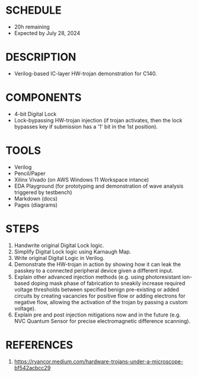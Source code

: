# SCHEDULE 
* 20h remaining
* Expected by July 28, 2024
  
# DESCRIPTION
* Verilog-based IC-layer HW-trojan demonstration for C140.

# COMPONENTS
* 4-bit Digital Lock
* Lock-bypassing HW-trojan injection (if trojan activates, then the lock bypasses key if submission has a '1' bit in the 1st position).

# TOOLS
* Verilog
* Pencil/Paper
* Xilinx Vivado (on AWS Windows 11 Workspace intance)
* EDA Playground (for prototyping and demonstration of wave analysis triggered by testbench)
* Markdown (docs)
* Pages (diagrams)

# STEPS
1. Handwrite original Digital Lock logic. 
2. Simplify Digital Lock logic using Karnaugh Map. 
3. Write original Digital Logic in Verilog. 
4. Demonstrate the HW-trojan in action by showing how it can leak the passkey to a connected peripheral device given a different input.
5. Explain other advanced injection methods (e.g. using photoresistant ion-based doping mask phase of fabrication to sneakily increase required voltage thresholds between specified benign pre-existing or added circuits by creating vacancies for positive flow or adding electrons for negative flow, allowing the activation of the trojan by passing a custom voltage).
6. Explain pre and post injection mitigations now and in the future (e.g. NVC Quantum Sensor for precise electromagnetic difference scanning).

# REFERENCES
1. https://ryancor.medium.com/hardware-trojans-under-a-microscope-bf542acbcc29 
